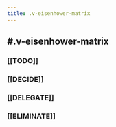 ```yaml
---
title: .v-eisenhower-matrix
---
```


## #.v-eisenhower-matrix
### [[TODO]]
####
####
####
### [[DECIDE]]
####
####
####
### [[DELEGATE]]
####
####
####
### [[ELIMINATE]]
####
####
#### 